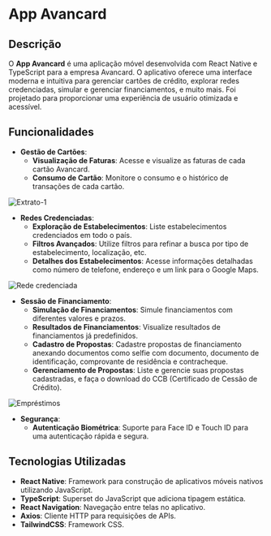 # App Avancard 

## Descrição

O **App Avancard** é uma aplicação móvel desenvolvida com React Native e TypeScript para a empresa Avancard. O aplicativo oferece uma interface moderna e intuitiva para gerenciar cartões de crédito, explorar redes credenciadas, simular e gerenciar financiamentos, e muito mais. Foi projetado para proporcionar uma experiência de usuário otimizada e acessível.

## Funcionalidades

- **Gestão de Cartões**:
  - **Visualização de Faturas**: Acesse e visualize as faturas de cada cartão Avancard.
  - **Consumo de Cartão**: Monitore o consumo e o histórico de transações de cada cartão.
    
![Extrato-1](https://github.com/user-attachments/assets/3b5d983e-e5e9-46a7-a5ea-004d576ca472)

- **Redes Credenciadas**:
  - **Exploração de Estabelecimentos**: Liste estabelecimentos credenciados em todo o país.
  - **Filtros Avançados**: Utilize filtros para refinar a busca por tipo de estabelecimento, localização, etc.
  - **Detalhes dos Estabelecimentos**: Acesse informações detalhadas como número de telefone, endereço e um link para o Google Maps.
    
![Rede credenciada](https://github.com/user-attachments/assets/8fd086dd-e334-438d-b7ef-b81c11110019)

- **Sessão de Financiamento**:
  - **Simulação de Financiamentos**: Simule financiamentos com diferentes valores e prazos.
  - **Resultados de Financiamentos**: Visualize resultados de financiamentos já predefinidos.
  - **Cadastro de Propostas**: Cadastre propostas de financiamento anexando documentos como selfie com documento, documento de identificação, comprovante de residência e contracheque.
  - **Gerenciamento de Propostas**: Liste e gerencie suas propostas cadastradas, e faça o download do CCB (Certificado de Cessão de Crédito).

![Empréstimos](https://github.com/user-attachments/assets/05f43766-6404-43a9-904c-d16735051545)

- **Segurança**:
  - **Autenticação Biométrica**: Suporte para Face ID e Touch ID para uma autenticação rápida e segura.

## Tecnologias Utilizadas

- **React Native**: Framework para construção de aplicativos móveis nativos utilizando JavaScript.
- **TypeScript**: Superset do JavaScript que adiciona tipagem estática.
- **React Navigation**: Navegação entre telas no aplicativo.
- **Axios**: Cliente HTTP para requisições de APIs.
- **TailwindCSS**: Framework CSS.


